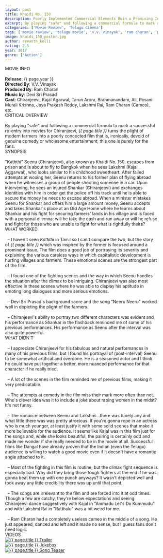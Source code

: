 ```yaml
---
layout: post
title: Khaidi No. 150
description: Poorly Implemented Commercial Elements Ruin a Promising Idea
excerpt: By playing "safe" and following a commercial formula to mark a successful re-entry into movies for Chiranjeevi, <i>{{ page.title }}</i> turns the plight of modern farmers into a poorly concocted film that is, ironically, devoid of comedy or entertainment and purely for the hardcore fans.
categories: ['Movie Review', 'Telugu Cinema']
tags: ['movie review', 'telugu movie', 'v.v. vinayak', 'ram charan', 'paruchuri brothers', 'surekha konidela', 'ar murugadoss', 'kaththi', 'chiranjeevi', 'kajal', 'devi sri prasad', 'tarun arora', 'brahmanandam', 'posani krishna murali', 'ali', 'lakshmi rai', 'jaya prakash reddy']
image: khaidi_150_poster.jpg
author: revanth_kolli
rating: 2.5
year: 2017
genre: ['Action']
---
```


<div class="block block-dark block-lg block-first">
    <div class="block-title">MOVIE INFO</div>
    <br>
    <b>Release</b>: {{ page.year }}
    <br><b>Directed By</b>: V.V. Vinayak
    <br><b>Produced By</b>: Ram Charan
    <br><b>Music by</b>: Devi Sri Prasad
    <br><b>Cast</b>: Chiranjeevi, Kajal Agarwal, Tarun Arora, Brahmanandam, Ali, Posani Murali Krishna, Jaya Prakash Reddy, Lakshmi Rai, Ram Charan (Cameo), etc.
</div>
<div class="block">
    <div class="block-title">CRITICAL OVERVIEW</div>
    <br>
     By playing "safe" and following a commercial formula to mark a successful re-entry into movies for Chiranjeevi, <i>{{ page.title }}</i> turns the plight of modern farmers into a poorly concocted film that is, ironically, devoid of genuine comedy or wholesome entertainment; this one is purely for the fans.
</div>
<div class="block">
    <div class="block-title">SYNOPSIS</div>
    <br>"Kaththi" Seenu (Chiranjeevi), also known as Khaidi No. 150, escapes from prison and is about to fly to Bangkok when he sees Lakshmi (Kajal Aggarwal), who looks similar to his childhood sweetheart. After failed attempts at wooing her, Seenu returns to his former plan of flying abroad when he witnesses a group of people shooting someone in a car. Upon intervening, he sees an injured Shankar (Chiranjeevi) and exchanges identities with him in order get the police off his track until he is able to secure the money he needs to escape abroad. When a minister mistakes Seenu for Shankar and offers him a large amount money, Seenu accepts and takes Shankar's place at an Old Age Home where he learns about Shankar and his fight for securing farmers' lands in his village and is faced with a personal dilemna: will he take the cash and run away or will he refuse and fight for those who are unable to fight for what is rightfully theirs?
</div>
<div class="block">
    <div class="block-title">WHAT WORKED</div>
    <br>&nbsp; &ndash; I haven't seen <i>Kaththi</i> in Tamil so I can't compare the two, but the story of <i>{{ page.title }}</i> which was inspired by the former is focused around a prominent issue. The film does a good job of portraying its severity and explaining the various careless ways in which capitalistic development is hurting villages and farmers. These emotional scenes are the strongest part of the film. 
    <br><br>&nbsp; &ndash; I found one of the fighting scenes and the way in which Seenu handles the situation after the climax to be intriguing. Chiranjeevi was also most effective in these scenes where he was able to display his aptitude in emoting long dialogues and more serious emotions.
    <br><br>&nbsp; &ndash; Devi Sri Prasad's background score and the song "Neeru Neeru" worked well in depicting the plight of the farmers. 
    <br><br>&nbsp; &ndash; Chiranjeevi's ability to portray two different characters was evident and his performance as Shankar in the flashback reminded me of some of his previous performances. His performance as Seenu after the interval was also quite powerful. 
</div>
<div class="block">
    <div class="block-title">WHAT DIDN'T</div>
    <br>&nbsp; &ndash; I appreciate Chiranjeevi for his fabulous and natural performances in many of his previous films, but I found his portrayal of (post-interval) Seenu to be somewhat artifical and overdone. He is a seasoned actor and I think he could have put together a better, more nuanced performance for that character if he really tried. 
    <br><br>&nbsp; &ndash; A lot of the scenes in the film reminded me of previous films, making it very predicatable. 
    <br><br>&nbsp; &ndash; The attempts at comedy in the film miss their mark more often than not. Who's clever idea was it to include a joke about raping women in the midst? It's not funny. 
    <br><br>&nbsp; &ndash; The romance between Seenu and Lakshmi...there was barely any and what little there was was pretty atrocious. If you're gonna rope in an actress who is much younger, at least justfy it with some solid scenes that make it more believable for the audience. It seems like Kajal was in this film just for the songs and, while she looks beautiful, the pairing is certainly odd and made me wonder if she really needed to be in the movie at all. Successful films like Dangal have already proven that the Indian (even the Telugu) audience is willing to watch a good movie even if it doesn't have a romantic angle attached to it. 
    <br><br>&nbsp; &ndash; Most of the fighting in this film is routine, but the climax fight sequence is especially bad. Why did they bring those tough fighters at the end if he was gonna beat them up with one punch anyways? It wasn't depicted well and took away any little credibility there was up until that point. 
    <br><br>&nbsp; &ndash; The songs are irrelevant to the film and are forced into it at odd times. Though a few are catchy, they're below expectations and seeing Chiranjeevi dance suggestively with Kajal in "Ammadu Let's Do Kummudu" and with Lakshmi Rai in "Ratthalu" was a bit weird for me.
    <br><br>&nbsp; &ndash; Ram Charan had a completely useless cameo in the middle of a song. He just appeared, danced and left and it made no sense, but I guess fans don't need logic. 
</div>
<div class="block">
    <div class="block-title">VIDEOS</div>
    <div class="video-row">
        <a href="javascript:void(0);" onclick="watch('https://www.youtube.com/embed/UwYfxVlwy64')"><div class="video-img"><img src="https://i.ytimg.com/vi/UwYfxVlwy64/hqdefault.jpg?custom=true&w=336&h=188&stc=true&jpg444=true&jpgq=90&sp=68&sigh=fLO2w3VAjwc6Xq10uqfsMmNDKcw" alt="{{ page.title }} Trailer"/></div></a>
        <a href="javascript:void(0);" onclick="watch('https://www.youtube.com/embed/Q72z0d6M9Ks')"><div class="video-img"><img src="https://i.ytimg.com/vi/Q72z0d6M9Ks/hqdefault.jpg?custom=true&w=336&h=188&stc=true&jpg444=true&jpgq=90&sp=68&sigh=m_T7WSPfXYjAebzNEqc6-PdimZc" alt="{{ page.title }} Jukebox"/></div></a>
        <a href="javascript:void(0);" onclick="watch('https://www.youtube.com/embed/VsO1S9yh0kI')"><div class="video-img"><img src="https://i.ytimg.com/vi/VsO1S9yh0kI/hqdefault.jpg?custom=true&w=336&h=188&stc=true&jpg444=true&jpgq=90&sp=68&sigh=1e_yCHxamxqdDZGeVN7gDEpTOu8" alt="{{ page.title }} Song Teaser"/></div></a>
    </div>
</div>